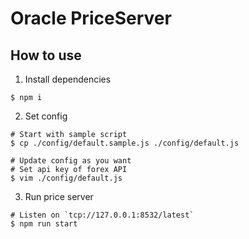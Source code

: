# Oracle PriceServer

## How to use
1. Install dependencies
```
$ npm i
```

2. Set config
```
# Start with sample script
$ cp ./config/default.sample.js ./config/default.js

# Update config as you want
# Set api key of forex API
$ vim ./config/default.js
```

3. Run price server
```
# Listen on `tcp://127.0.0.1:8532/latest`
$ npm run start
```
